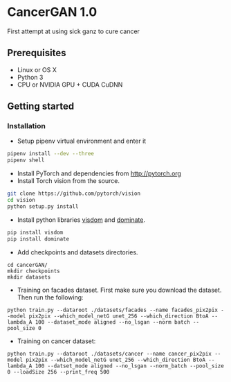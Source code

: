 # CancerGAN 1.0

First attempt at using sick ganz to cure cancer

## Prerequisites
- Linux or OS X
- Python 3
- CPU or NVIDIA GPU + CUDA CuDNN

## Getting started
### Installation
- Setup pipenv virtual environment and enter it
```bash
pipenv install --dev --three
pipenv shell
```
- Install PyTorch and dependencies from http://pytorch.org
- Install Torch vision from the source.
```bash
git clone https://github.com/pytorch/vision
cd vision
python setup.py install
```
- Install python libraries [visdom](https://github.com/facebookresearch/visdom) and [dominate](https://github.com/Knio/dominate).
```bash
pip install visdom
pip install dominate
```
- Add checkpoints and datasets directories.
```
cd cancerGAN/
mkdir checkpoints
mkdir datasets
```
- Training on facades dataset. First make sure you download the dataset. Then run the following:
```
python train.py --dataroot ./datasets/facades --name facades_pix2pix --model pix2pix --which_model_netG unet_256 --which_direction BtoA --lambda_A 100 --dataset_mode aligned --no_lsgan --norm batch --pool_size 0
```
- Training on cancer dataset:
```
python train.py --dataroot ./datasets/cancer --name cancer_pix2pix --model pix2pix --which_model_netG unet_256 --which_direction BtoA --lambda_A 100 --datset_mode aligned --no_lsgan --norm_batch --pool_size 0 --loadSize 256 --print_freq 500
```
